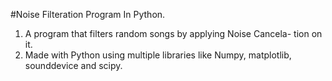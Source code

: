 #Noise Filteration Program In Python.
1. A program that filters random songs by applying Noise Cancela-
tion on it.
2. Made with Python using multiple libraries like Numpy, matplotlib,
sounddevice and scipy.
